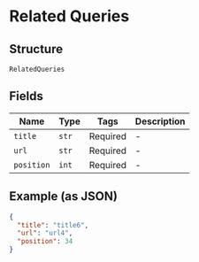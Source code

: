 
# Related Queries

## Structure

`RelatedQueries`

## Fields

| Name | Type | Tags | Description |
|  --- | --- | --- | --- |
| `title` | `str` | Required | - |
| `url` | `str` | Required | - |
| `position` | `int` | Required | - |

## Example (as JSON)

```json
{
  "title": "title6",
  "url": "url4",
  "position": 34
}
```

